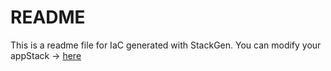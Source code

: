 # README
This is a readme file for IaC generated with StackGen.
You can modify your appStack -> [here](http://main.dev.stackgen.com/appstacks/cd2eb05b-f18d-410a-8d66-e6b796d73001)
